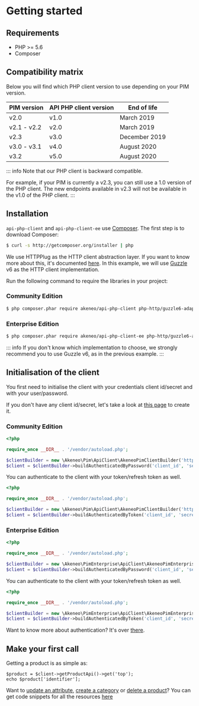 # Getting started

## Requirements

* PHP >= 5.6
* Composer

## Compatibility matrix

Below you will find which PHP client version to use depending on your PIM version.

| PIM version | API PHP client version | End of life |
|--------|----|----|
| v2.0  | v1.0 | March 2019 |
| v2.1 - v2.2 | v2.0 | March 2019 |
| v2.3 | v3.0 | December 2019 |
| v3.0 - v3.1 | v4.0 | August 2020 |
| v3.2 | v5.0 | August 2020 |

::: info
Note that our PHP client is backward compatible.

For example, if your PIM is currently a v2.3, you can still use a 1.0 version of the PHP client.
The new endpoints available in v2.3 will not be available in the v1.0 of the PHP client.
:::


## Installation

`api-php-client` and `api-php-client-ee` use [Composer](http://getcomposer.org).
The first step is to download Composer:

```bash
$ curl -s http://getcomposer.org/installer | php
```
We use HTTPPlug as the HTTP client abstraction layer. If you want to know more about this, it's documented [here](/php-client/http-client.html).
In this example, we will use [Guzzle](https://github.com/guzzle/guzzle) v6 as the HTTP client implementation.

Run the following command to require the libraries in your project:

### Community Edition 
```bash
$ php composer.phar require akeneo/api-php-client php-http/guzzle6-adapter:^2.0 http-interop/http-factory-guzzle:^1.0
```

### Enterprise Edition
```bash
$ php composer.phar require akeneo/api-php-client-ee php-http/guzzle6-adapter:^2.0 http-interop/http-factory-guzzle:^1.0
```

::: info
If you don't know which implementation to choose, we strongly recommend you to use Guzzle v6, as in the previous example.
:::

## Initialisation of the client

You first need to initialise the client with your credentials client id/secret and with your user/password.

If you don't have any client id/secret, let's take a look at [this page](/documentation/authentication.html#client-idsecret-generation) to create it.

### Community Edition

```php
<?php

require_once __DIR__ . '/vendor/autoload.php';

$clientBuilder = new \Akeneo\Pim\ApiClient\AkeneoPimClientBuilder('http://localhost/');
$client = $clientBuilder->buildAuthenticatedByPassword('client_id', 'secret', 'admin', 'admin');
```

You can authenticate to the client with your token/refresh token as well.
```php
<?php

require_once __DIR__ . '/vendor/autoload.php';

$clientBuilder = new \Akeneo\Pim\ApiClient\AkeneoPimClientBuilder('http://localhost/');
$client = $clientBuilder->buildAuthenticatedByToken('client_id', 'secret', 'token', 'refresh_token');
```

### Enterprise Edition

```php
<?php

require_once __DIR__ . '/vendor/autoload.php';

$clientBuilder = new \Akeneo\PimEnterprise\ApiClient\AkeneoPimEnterpriseClientBuilder('http://localhost/');
$client = $clientBuilder->buildAuthenticatedByPassword('client_id', 'secret', 'admin', 'admin');
```

You can authenticate to the client with your token/refresh token as well.
```php
<?php

require_once __DIR__ . '/vendor/autoload.php';

$clientBuilder = new \Akeneo\PimEnterprise\ApiClient\AkeneoPimEnterpriseClientBuilder('http://localhost/');
$client = $clientBuilder->buildAuthenticatedByToken('client_id', 'secret', 'token', 'refresh_token');
```

Want to know more about authentication? It's over [there](/php-client/authentication.html).

## Make your first call

Getting a product is as simple as:

```
$product = $client->getProductApi()->get('top');
echo $product['identifier'];
```

Want to [update an attribute](/php-client/resources.html#upsert-an-attribute), [create a category](/php-client/resources.html#create-a-category) or [delete a product](/php-client/resources.html#delete-a-product)? You can get code snippets for all the resources [here](/php-client/resources.html)
